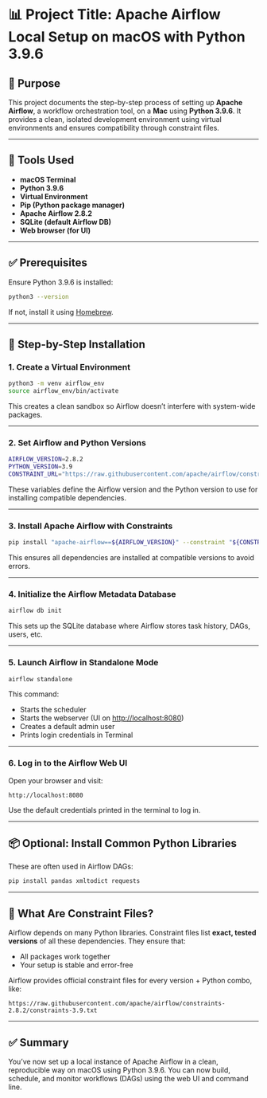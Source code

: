 
# 📊 Project Title: Apache Airflow Local Setup on macOS with Python 3.9.6

## 🧠 Purpose

This project documents the step-by-step process of setting up **Apache Airflow**, a workflow orchestration tool, on a **Mac** using **Python 3.9.6**. It provides a clean, isolated development environment using virtual environments and ensures compatibility through constraint files.

---

## 🔧 Tools Used

- **macOS Terminal**
- **Python 3.9.6**
- **Virtual Environment**
- **Pip (Python package manager)**
- **Apache Airflow 2.8.2**
- **SQLite (default Airflow DB)**
- **Web browser (for UI)**

---

## ✅ Prerequisites

Ensure Python 3.9.6 is installed:

```bash
python3 --version
```

If not, install it using [Homebrew](https://brew.sh/).

---

## 🚀 Step-by-Step Installation

### 1. Create a Virtual Environment

```bash
python3 -m venv airflow_env
source airflow_env/bin/activate
```

This creates a clean sandbox so Airflow doesn’t interfere with system-wide packages.

---

### 2. Set Airflow and Python Versions

```bash
AIRFLOW_VERSION=2.8.2
PYTHON_VERSION=3.9
CONSTRAINT_URL="https://raw.githubusercontent.com/apache/airflow/constraints-${AIRFLOW_VERSION}/constraints-${PYTHON_VERSION}.txt"
```

These variables define the Airflow version and the Python version to use for installing compatible dependencies.

---

### 3. Install Apache Airflow with Constraints

```bash
pip install "apache-airflow==${AIRFLOW_VERSION}" --constraint "${CONSTRAINT_URL}"
```

This ensures all dependencies are installed at compatible versions to avoid errors.

---

### 4. Initialize the Airflow Metadata Database

```bash
airflow db init
```

This sets up the SQLite database where Airflow stores task history, DAGs, users, etc.

---

### 5. Launch Airflow in Standalone Mode

```bash
airflow standalone
```

This command:
- Starts the scheduler
- Starts the webserver (UI on [http://localhost:8080](http://localhost:8080))
- Creates a default admin user
- Prints login credentials in Terminal

---

### 6. Log in to the Airflow Web UI

Open your browser and visit:

```
http://localhost:8080
```

Use the default credentials printed in the terminal to log in.

---

## 📦 Optional: Install Common Python Libraries

These are often used in Airflow DAGs:

```bash
pip install pandas xmltodict requests
```

---

## 🧠 What Are Constraint Files?

Airflow depends on many Python libraries. Constraint files list **exact, tested versions** of all these dependencies. They ensure that:
- All packages work together
- Your setup is stable and error-free

Airflow provides official constraint files for every version + Python combo, like:

```
https://raw.githubusercontent.com/apache/airflow/constraints-2.8.2/constraints-3.9.txt
```

---

## ✅ Summary

You’ve now set up a local instance of Apache Airflow in a clean, reproducible way on macOS using Python 3.9.6. You can now build, schedule, and monitor workflows (DAGs) using the web UI and command line.

